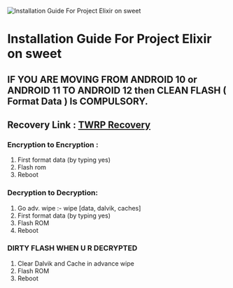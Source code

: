 ![Installation Guide For Project Elixir on sweet](https://i.imgur.com/Hb3gl9Q.jpg "Installation")

# Installation Guide For Project Elixir on sweet

## IF YOU ARE MOVING FROM ANDROID 10 or ANDROID 11 TO ANDROID 12 then CLEAN FLASH ( Format Data ) Is COMPULSORY.

## Recovery Link : [TWRP Recovery](https://build.twrp.me/twrp-3.6.0_11-0-sweet.img)

### Encryption to Encryption : 
1. First format data (by typing yes)
2. Flash rom 
3. Reboot

### Decryption to Decryption: 
1. Go adv. wipe :- wipe [data, dalvik, caches]
2. First format data (by typing yes)
3. Flash ROM
4. Reboot

### DIRTY FLASH WHEN U R DECRYPTED 
1. Clear Dalvik and Cache in advance wipe
2. Flash ROM
3. Reboot
